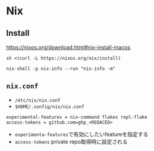 # Nix

## Install

https://nixos.org/download.html#nix-install-macos

`sh <(curl -L https://nixos.org/nix/install)`

`nix-shell -p nix-info --run "nix-info -m"`

## `nix.conf`

* `/etc/nix/nix.conf`
* `$HOME/.config/nix/nix.conf`

```
experimental-features = nix-command flakes repl-flake
access-tokens = github.com=ghp_<REDACED>
```

* `experimenta-features`で有効にしたいfeatureを指定する
* `access-tokens` private repo取得時に設定される

